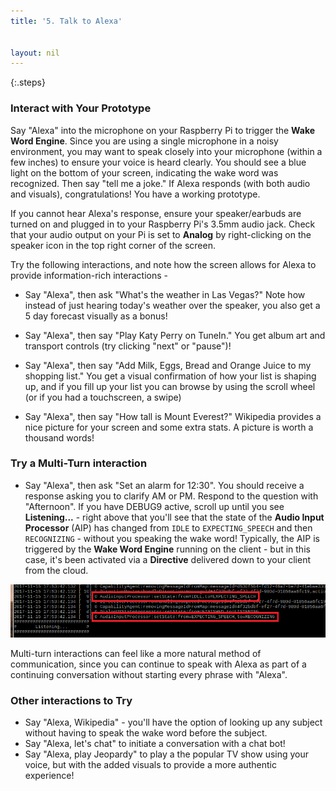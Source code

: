 ```yaml
---
title: '5. Talk to Alexa'


layout: nil
---
```


{:.steps}
### Interact with Your Prototype

Say "Alexa" into the microphone on your Raspberry Pi to trigger the **Wake Word Engine**.  Since you are using a single microphone in a noisy environment, you may want to speak closely into your microphone (within a few inches) to ensure your voice is heard clearly.  You should see a blue light on the bottom of your screen, indicating the wake word was recognized.  Then say "tell me a joke." If Alexa responds (with both audio and visuals), congratulations!  You have a working prototype.  

If you cannot hear Alexa's response, ensure your speaker/earbuds are turned on and plugged in to your Raspberry Pi's 3.5mm audio jack.  Check that your audio output on your Pi is set to **Analog** by right-clicking on the speaker icon in the top right corner of the screen.

Try the following interactions, and note how the screen allows for Alexa to provide information-rich interactions -
  

* Say "Alexa", then ask "What's the weather in Las Vegas?"  Note how instead of just hearing today's weather over the speaker, you also get a 5 day forecast visually as a bonus!

* Say "Alexa", then say "Play Katy Perry on TuneIn."  You get album art and transport controls (try clicking "next" or "pause")!

* Say "Alexa", then say "Add Milk, Eggs, Bread and Orange Juice to my shopping list."  You get a visual confirmation of how your list is shaping up, and if you fill up your list you can browse by using the scroll wheel (or if you had a touchscreen, a swipe)

* Say "Alexa", then say "How tall is Mount Everest?"  Wikipedia provides a nice picture for your screen and some extra stats.  A picture is worth a thousand words!

### Try a Multi-Turn interaction

* Say "Alexa", then ask "Set an alarm for 12:30".  You should receive a response asking you to clarify AM or PM.  Respond to the question with "Afternoon".  If you have DEBUG9 active, scroll up until you see **Listening...** - right above that you'll see that the state of the **Audio Input Processor** (AIP) has changed from `IDLE` to `EXPECTING_SPEECH` and then `RECOGNIZING` - without you speaking the wake word!  Typically, the AIP is triggered by the **Wake Word Engine** running on the client - but in this case, it's been activated via a **Directive** delivered down to your client from the cloud.

![AIP_multiturn](../assets/AIP_Multi.png)

Multi-turn interactions can feel like a more natural method of communication, since you can continue to speak with Alexa as part of a continuing conversation without starting every phrase with "Alexa".  

### Other interactions to Try

* Say "Alexa, Wikipedia" - you'll have the option of looking up any subject without having to speak the wake word before the subject.
* Say "Alexa, let's chat" to initiate a conversation with a chat bot!
* Say "Alexa, play Jeopardy" to play a the popular TV show using your voice, but with the added visuals to provide a more authentic experience!
